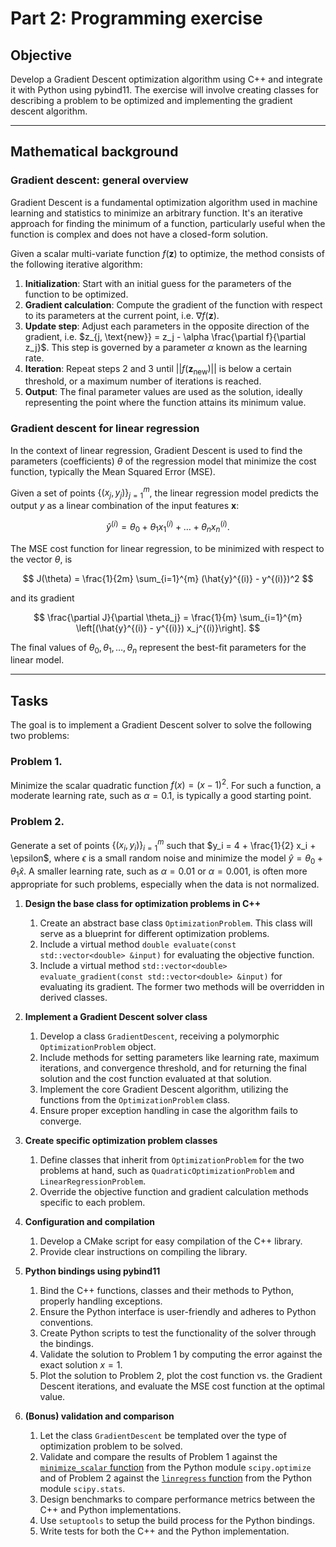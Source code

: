 # Part 2: Programming exercise

## Objective
Develop a Gradient Descent optimization algorithm using C++ and integrate it with Python using pybind11. The exercise will involve creating classes for describing a problem to be optimized and implementing the gradient descent algorithm.

---

## Mathematical background

### Gradient descent: general overview
Gradient Descent is a fundamental optimization algorithm used in machine learning and statistics to minimize an arbitrary function. It's an iterative approach for finding the minimum of a function, particularly useful when the function is complex and does not have a closed-form solution.

Given a scalar multi-variate function $f(\mathbf{z})$ to optimize, the method consists of the following iterative algorithm:

1. **Initialization**: Start with an initial guess for the parameters of the function to be optimized.
2. **Gradient calculation**: Compute the gradient of the function with respect to its parameters at the current point, i.e. $\nabla f(\mathbf{z})$.
3. **Update step**: Adjust each parameters in the opposite direction of the gradient, i.e. $z_{j, \text{new}} = z_j - \alpha \frac{\partial f}{\partial z_j}$. This step is governed by a parameter $\alpha$ known as the learning rate.
4. **Iteration**: Repeat steps 2 and 3 until $||f(\mathbf{z}_\text{new})||$ is below a certain threshold, or a maximum number of iterations is reached.
5. **Output**: The final parameter values are used as the solution, ideally representing the point where the function attains its minimum value.

### Gradient descent for linear regression
In the context of linear regression, Gradient Descent is used to find the parameters (coefficients) $\theta$ of the regression model that minimize the cost function, typically the Mean Squared Error (MSE).

Given a set of points $\{(x_j, y_j)\}_{j=1}^m$, the linear regression model predicts the output $y$ as a linear combination of the input features $\mathbf{x}$:

$$
\hat{y}^{(i)} = \theta_0 + \theta_1 x_1^{(i)} + \dots + \theta_n x_n^{(i)}.
$$

The MSE cost function for linear regression, to be minimized with respect to the vector $\theta$, is

$$
J(\theta) = \frac{1}{2m} \sum_{i=1}^{m} (\hat{y}^{(i)} - y^{(i)})^2
$$

and its gradient

$$
\frac{\partial J}{\partial \theta_j} = \frac{1}{m} \sum_{i=1}^{m} \left[(\hat{y}^{(i)} - y^{(i)}) x_j^{(i)}\right].
$$

The final values of $\theta_0, \theta_1, \dots, \theta_n$ represent the best-fit parameters for the linear model.

---

## Tasks
The goal is to implement a Gradient Descent solver to solve the following two problems:

### Problem 1.
Minimize the scalar quadratic function $f(x)=(x-1)^2$. For such a function, a moderate learning rate, such as $\alpha = 0.1$, is typically a good starting point.

### Problem 2.
Generate a set of points $\{(x_i, y_i)\}_{i=1}^m$ such that $y_i = 4 + \frac{1}{2} x_i + \epsilon$, where $\epsilon$ is a small random noise and minimize the model $\hat{y} = \theta_0 + \theta_1 \hat{x}$. A smaller learning rate, such as $\alpha = 0.01$ or $\alpha = 0.001$, is often more appropriate for such problems, especially when the data is not normalized.

1. **Design the base class for optimization problems in C++**
   1. Create an abstract base class `OptimizationProblem`. This class will serve as a blueprint for different optimization problems.
   2. Include a virtual method `double evaluate(const std::vector<double> &input)` for evaluating the objective function.
   3. Include a virtual method `std::vector<double> evaluate_gradient(const std::vector<double> &input)` for evaluating its gradient. The former two methods will be overridden in derived classes.

2. **Implement a Gradient Descent solver class**
   1. Develop a class `GradientDescent`, receiving a polymorphic `OptimizationProblem` object.
   2. Include methods for setting parameters like learning rate, maximum iterations, and convergence threshold, and for returning the final solution and the cost function evaluated at that solution.
   3. Implement the core Gradient Descent algorithm, utilizing the functions from the `OptimizationProblem` class.
   4. Ensure proper exception handling in case the algorithm fails to converge.

3. **Create specific optimization problem classes**
   1. Define classes that inherit from `OptimizationProblem` for the two problems at hand, such as `QuadraticOptimizationProblem` and `LinearRegressionProblem`.
   2. Override the objective function and gradient calculation methods specific to each problem.

4. **Configuration and compilation**
   1. Develop a CMake script for easy compilation of the C++ library.
   2. Provide clear instructions on compiling the library.

5. **Python bindings using pybind11**
   1. Bind the C++ functions, classes and their methods to Python, properly handling exceptions.
   2. Ensure the Python interface is user-friendly and adheres to Python conventions.
   3. Create Python scripts to test the functionality of the solver through the bindings.
   4. Validate the solution to Problem 1 by computing the error against the exact solution $x = 1$.
   5. Plot the solution to Problem 2, plot the cost function vs. the Gradient Descent iterations, and evaluate the MSE cost function at the optimal value.

6. **(Bonus) validation and comparison**
   1. Let the class `GradientDescent` be templated over the type of optimization problem to be solved.
   2. Validate and compare the results of Problem 1 against the [`minimize_scalar` function](https://docs.scipy.org/doc/scipy/reference/generated/scipy.optimize.minimize_scalar.html) from the Python module `scipy.optimize` and of Problem 2 against the [`linregress` function](https://docs.scipy.org/doc/scipy/reference/generated/scipy.stats.linregress.html) from the Python module `scipy.stats`.
   3. Design benchmarks to compare performance metrics between the C++ and Python implementations.
   4. Use `setuptools` to setup the build process for the Python bindings.
   5. Write tests for both the C++ and the Python implementation.
